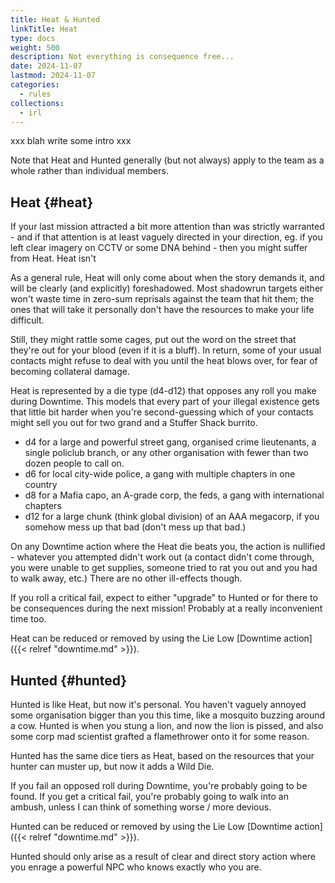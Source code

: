 ```yaml
--- 
title: Heat & Hunted
linkTitle: Heat
type: docs     
weight: 500 
description: Not everything is consequence free...
date: 2024-11-07
lastmod: 2024-11-07 
categories:
  - rules
collections:
  - irl  
--- 
```


xxx blah write some intro xxx

Note that Heat and Hunted generally (but not always) apply to the team as a whole rather than individual members. 

## Heat {#heat}

If your last mission attracted a bit more attention than was strictly warranted - and if that attention is at least vaguely directed in your direction, eg. if you left clear imagery on CCTV or some DNA behind - then you might suffer from Heat. Heat isn't 

As a general rule, Heat will only come about when the story demands it, and will be clearly (and explicitly) foreshadowed. Most shadowrun targets either won't waste time in zero-sum reprisals against the team that hit them; the ones that will take it personally don't have the resources to make your life difficult. 

Still, they might rattle some cages, put out the word on the street that they're out for your blood (even if it is a bluff). In return, some of your usual contacts might refuse to deal with you until the heat blows over, for fear of becoming collateral damage.

Heat is represented by a die type (d4-d12) that opposes any roll you make during Downtime. This models that every part of your illegal existence gets that little bit harder when you're second-guessing which of your contacts might sell you out for two grand and a Stuffer Shack burrito. 

- d4 for a large and powerful street gang, organised crime lieutenants, a single policlub branch, or any other organisation with fewer than two dozen people to call on. 
- d6 for local city-wide police, a gang with multiple chapters in one country
- d8 for a Mafia capo, an A-grade corp, the feds, a gang with international chapters
- d12 for a large chunk (think global division) of an AAA megacorp, if you somehow mess up that bad (don't mess up that bad.)

On any Downtime action where the Heat die beats you, the action is nullified - whatever you attempted didn't work out (a contact didn't come through, you were unable to get supplies, someone tried to rat you out and you had to walk away, etc.) There are no other ill-effects though. 

If you roll a critical fail, expect to either "upgrade" to Hunted or for there to be consequences during the next mission! Probably at a really inconvenient time too.

Heat can be reduced or removed by using the Lie Low [Downtime action]({{< relref "downtime.md" >}}). 

## Hunted {#hunted}

Hunted is like Heat, but now it's personal. You haven't vaguely annoyed some organisation bigger than you this time, like a mosquito buzzing around a cow. Hunted is when you stung a lion, and now the lion is pissed, and also some corp mad scientist grafted a flamethrower onto it for some reason. 

Hunted has the same dice tiers as Heat, based on the resources that your hunter can muster up, but now it adds a Wild Die. 

If you fail an opposed roll during Downtime, you're probably going to be found. If you get a critical fail, you're probably going to walk into an ambush, unless I can think of something worse / more devious. 

Hunted can be reduced or removed by using the Lie Low [Downtime action]({{< relref "downtime.md" >}}). 

Hunted should only arise as a result of clear and direct story action where you enrage a powerful NPC who knows exactly who you are.